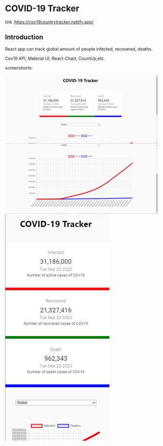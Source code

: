 # COVID-19 Tracker
link :https://cov19countrytracker.netlify.app/

## Introduction
React app can track global amount of people infected, recovered, deaths. 

Cov19 API, Material UI, React-Chart, CountUp,etc.

screenshorts:

![](img/png1.png)
![](img/png2.png)
![](img/png3.png)
